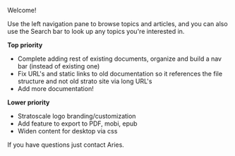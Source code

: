 Welcome!

Use the left navigation pane to browse topics and articles, and you can also use the Search bar to look up any topics you're interested in.


**Top priority**

 - Complete adding rest of existing documents, organize and build a nav bar (instead of existing one)
 - Fix URL's and static links to old documentation so it references the file structure and not old strato site via long URL's
 - Add more documentation!

**Lower priority**
 - Stratoscale logo branding/customization 
 - Add feature to export to PDF, mobi, epub
 - Widen content for desktop via css


If you have questions just contact Aries.